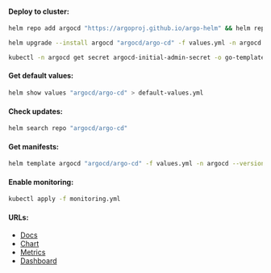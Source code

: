 #### Deploy to cluster:
```bash
helm repo add argocd "https://argoproj.github.io/argo-helm" && helm repo update
```
```bash
helm upgrade --install argocd "argocd/argo-cd" -f values.yml -n argocd --version "6.7.10" --create-namespace
```
```bash
kubectl -n argocd get secret argocd-initial-admin-secret -o go-template='{{.data.password | base64decode}}'
```

#### Get default values:
```bash
helm show values "argocd/argo-cd" > default-values.yml
```

#### Check updates:
```bash
helm search repo "argocd/argo-cd"
```

#### Get manifests:
```bash
helm template argocd "argocd/argo-cd" -f values.yml -n argocd --version "6.7.10" > manifests.yml
```

#### Enable monitoring:
```bash
kubectl apply -f monitoring.yml
```

#### URLs:
- [Docs](https://argo-cd.readthedocs.io/en/stable/)
- [Chart](https://github.com/argoproj/argo-helm/tree/main/charts/argo-cd)
- [Metrics](https://argo-cd.readthedocs.io/en/stable/operator-manual/metrics/)
- [Dashboard](https://github.com/argoproj/argo-cd/blob/master/examples/dashboard.json)
